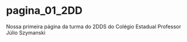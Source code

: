 # pagina_01_2DD
Nossa primeira página da turma do 2DDS do Colégio Estadual Professor Júlio Szymanski
